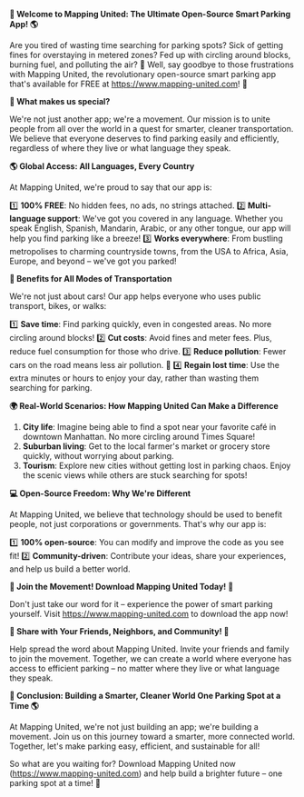 **🚀 Welcome to Mapping United: The Ultimate Open-Source Smart Parking App! 🌎**

Are you tired of wasting time searching for parking spots? Sick of getting fines for overstaying in metered zones? Fed up with circling around blocks, burning fuel, and polluting the air? **😬** Well, say goodbye to those frustrations with Mapping United, the revolutionary open-source smart parking app that's available for FREE at https://www.mapping-united.com! 📲

**🌟 What makes us special?**

We're not just another app; we're a movement. Our mission is to unite people from all over the world in a quest for smarter, cleaner transportation. We believe that everyone deserves to find parking easily and efficiently, regardless of where they live or what language they speak.

**🌎 Global Access: All Languages, Every Country**

At Mapping United, we're proud to say that our app is:

1️⃣ **100% FREE**: No hidden fees, no ads, no strings attached.
2️⃣ **Multi-language support**: We've got you covered in any language. Whether you speak English, Spanish, Mandarin, Arabic, or any other tongue, our app will help you find parking like a breeze!
3️⃣ **Works everywhere**: From bustling metropolises to charming countryside towns, from the USA to Africa, Asia, Europe, and beyond – we've got you parked!

**🚗 Benefits for All Modes of Transportation**

We're not just about cars! Our app helps everyone who uses public transport, bikes, or walks:

1️⃣ **Save time**: Find parking quickly, even in congested areas. No more circling around blocks!
2️⃣ **Cut costs**: Avoid fines and meter fees. Plus, reduce fuel consumption for those who drive.
3️⃣ **Reduce pollution**: Fewer cars on the road means less air pollution. 🌿
4️⃣ **Regain lost time**: Use the extra minutes or hours to enjoy your day, rather than wasting them searching for parking.

**🌍 Real-World Scenarios: How Mapping United Can Make a Difference**

1. **City life**: Imagine being able to find a spot near your favorite café in downtown Manhattan. No more circling around Times Square!
2. **Suburban living**: Get to the local farmer's market or grocery store quickly, without worrying about parking.
3. **Tourism**: Explore new cities without getting lost in parking chaos. Enjoy the scenic views while others are stuck searching for spots!

**💻 Open-Source Freedom: Why We're Different**

At Mapping United, we believe that technology should be used to benefit people, not just corporations or governments. That's why our app is:

1️⃣ **100% open-source**: You can modify and improve the code as you see fit!
2️⃣ **Community-driven**: Contribute your ideas, share your experiences, and help us build a better world.

**🎉 Join the Movement! Download Mapping United Today! 📲**

Don't just take our word for it – experience the power of smart parking yourself. Visit https://www.mapping-united.com to download the app now!

**👫 Share with Your Friends, Neighbors, and Community! 🔔**

Help spread the word about Mapping United. Invite your friends and family to join the movement. Together, we can create a world where everyone has access to efficient parking – no matter where they live or what language they speak.

**🌟 Conclusion: Building a Smarter, Cleaner World One Parking Spot at a Time 🌎**

At Mapping United, we're not just building an app; we're building a movement. Join us on this journey toward a smarter, more connected world. Together, let's make parking easy, efficient, and sustainable for all!

So what are you waiting for? Download Mapping United now (https://www.mapping-united.com) and help build a brighter future – one parking spot at a time! 🚀